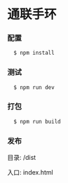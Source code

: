 # 通联手环

### 配置

```bash
  $ npm install
```

### 测试

```bash
  $ npm run dev
```

### 打包

```bash
  $ npm run build
```

### 发布

目录: /dist

入口: index.html
